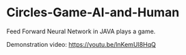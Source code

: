 # Circles-Game-AI-and-Human
 Feed Forward Neural Network in JAVA plays a game.

Demonstration video: https://youtu.be/lnKemUI8HqQ
